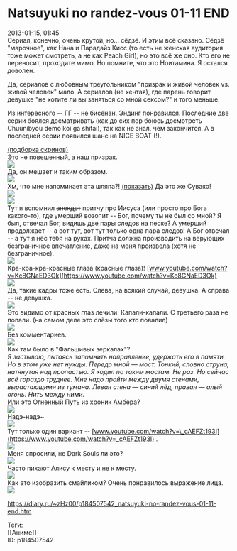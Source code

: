 Natsuyuki no randez-vous 01-11 END
===================================

   
 2013-01-15, 01:45   
  Сериал, конечно, очень крутой, но... сёдзё. И этим всё сказано. Сёдзё "марочное", как Нана и Парадайз Кисс (то есть не женская аудитория тоже может смотреть, а не как Peach Girl), но это всё же оно. Кто его не переносит, проходите мимо. Но помните, что это Ноитамина. Я остался доволен.   
   
 Да, сериалов с любовным треугольником "призрак и живой человек vs. живой человек" мало. А сериалов (не хентая), где парень говорит девушке "не хотите ли вы заняться со мной сексом?" и того меньше.   
   
 Из интересного -- ГГ -- не бисёнэн. Эндинг понравился. Последние две серии боялся досматривать (как до сих пор боюсь досмотреть Chuunibyou demo koi ga shitai), так как не знал, чем закончится. А в последней серии появился шанс на NICE BOAT (!).   
   
  [(подборка скринов)](https://zHz00.diary.ru/p184507542.htm?index=2#linkmore184507542m2)      
  Это не повешенный, а наш призрак.   
  [![](pics/436dc1199cfat.jpg)](http://s60.radikal.ru/i168/1301/9c/436dc1199cfa.png)    
 Да, он мешает и таким образом.   
  [![](pics/46310f427754t.jpg)](http://s48.radikal.ru/i120/1301/2f/46310f427754.png)    
 Хм, что мне напоминает эта шляпа?!  [(показать)](https://zHz00.diary.ru/p184507542.htm?index=1#linkmore184507542m1)    Да это же Сувако!   
  [![](pics/714f906eb915t.jpg)](http://s020.radikal.ru/i708/1301/5d/714f906eb915.png)      
  [![](pics/d5aa3b4eb39bt.jpg)](http://s005.radikal.ru/i210/1301/8f/d5aa3b4eb39b.png)    
 Тут я вспомнил  ~~анекдот~~  притчу про Иисуса (или просто про Бога какого-то), где умерший возопит -- Бог, почему ты не был со мной? Я был, отвечал Бог, видишь две пары следов на песке? А умерший продолжает -- а вот тут, вот тут только одна пара следов! А Бог отвечал -- а тут я нёс тебя на руках. Притча должна производить на верующих безграничное впечатление, даже на меня произвела (хотя не безграничное).   
  [![](pics/431b203dfb07t.jpg)](http://s48.radikal.ru/i121/1301/54/431b203dfb07.png)    
 Кра-кра-кра-красные глаза (красные глаза)!  [www.youtube.com/watch?v=Kc8GNaED3Ok](https://www.youtube.com/watch?v=Kc8GNaED3Ok)    
  [![](pics/463577023279t.jpg)](http://i022.radikal.ru/1301/1d/463577023279.png)    
 Да, такие кадры тоже есть. Слева, на всякий случай, девушка. А справа -- не девушка.   
  [![](pics/5d68713f5a61t.jpg)](http://s59.radikal.ru/i163/1301/cd/5d68713f5a61.png)    
 Это видимо от красных глаз лечили. Капали-капали. С третьего раза не попали. (на самом деле это слёзы того кто повалил)   
  [![](pics/0d568cce462bt.jpg)](http://s006.radikal.ru/i213/1301/6e/0d568cce462b.png)    
 Без комментариев.   
  [![](pics/360935e9478ct.jpg)](http://s020.radikal.ru/i715/1301/7f/360935e9478c.png)    
 Как там было в "Фальшивых зеркалах"?   
  *Я застываю, пытаясь запомнить направление, удержать его в памяти. Но в этом уже нет нужды. Передо мной — мост. Тонкий, словно струна, натянутая над пропастью. Я ходил по таким мостам. Не раз. Но сейчас всё гораздо труднее. Мне надо пройти между двумя стенами, вырастающими из тумана. Левая стена — синий лёд, правая — алый огонь. Нить между ними.*    
 Или это Огненный Путь из хроник Амбера?   
  [![](pics/671fc53a2bd6t.jpg)](http://i060.radikal.ru/1301/96/671fc53a2bd6.png)    
 Надэ-надэ~   
  [![](pics/e04377f78677t.jpg)](http://s020.radikal.ru/i714/1301/cb/e04377f78677.png)    
 Тут только один вариант --  [www.youtube.com/watch?v=\_cAEFZt193I](https://www.youtube.com/watch?v=_cAEFZt193I)  .   
  [![](pics/290e93d274bet.jpg)](http://s020.radikal.ru/i711/1301/2b/290e93d274be.png)    
 Меня спросили, не Dark Souls ли это?   
  [![](pics/91751257cccdt.jpg)](http://s018.radikal.ru/i524/1301/b1/91751257cccd.png)    
 Часто пихают Алису к месту и не к месту.   
  [![](pics/a34507d52bc9t.jpg)](http://s16.radikal.ru/i190/1301/77/a34507d52bc9.png)    
 Как это изобразить смайликом? Очень понравилось выражение лица.   
  [![](pics/1115567c3f22t.jpg)](http://s49.radikal.ru/i125/1301/b8/1115567c3f22.png)    
    
     
    
 <https://diary.ru/~zHz00/p184507542_natsuyuki-no-randez-vous-01-11-end.htm>   
   
 Теги:   
 [[Аниме]]   
 ID: p184507542